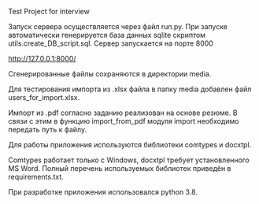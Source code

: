 Test Project for interview

Запуск сервера осуществляется через файл run.py.
При запуске автоматически генерируется база данных sqlite скриптом utils.create_DB_script.sql.
Сервер запускается на порте 8000

http://127.0.0.1:8000/

Сгенерированные файлы сохраняются в директории media.

Для тестирования импорта из .xlsx файла в папку media добавлен файл users_for_import.xlsx.

Импорт из .pdf согласно заданию реализован на основе резюме. В связи с этим в функцию import_from_pdf модуля import необходимо передать путь к файлу.

Для работы приложения используются библиотеки comtypes и docxtpl.

Comtypes работает только с Windows, docxtpl требует установленного MS Word.
Полный перечень используемых библиотек приведён в requirements.txt.

При разработке приложения использовался python 3.8.